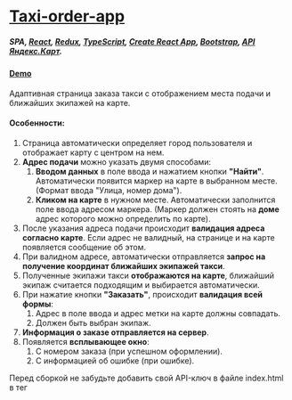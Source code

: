 # [Taxi-order-app](https://my420.github.io/TaxiOrderApp/)

##### SPA, [React](https://reactjs.org/), [Redux](https://redux.js.org/), [TypeScript](https://www.typescriptlang.org/), [Create React App](https://facebook.github.io/create-react-app/), [Bootstrap](https://getbootstrap.com/), [API Яндекс.Карт](https://tech.yandex.ru/maps/jsapi/).

#### [Demo](https://my420.github.io/TaxiOrderApp/)
 
Адаптивная страница заказа такси с отображением места подачи и ближайших экипажей на карте.

#### Особенности:
1. Страница автоматически определяет город пользователя и отображает карту с центром на нем.
2. **Адрес подачи** можно указать двумя способами:
   1. **Вводом данных** в поле ввода и нажатием кнопки **"Найти"**. Автоматически появится маркер на карте в выбранном месте. (Формат ввода "Улица, номер дома").
   2. **Кликом на карте** в нужном месте. Автоматически заполнится поле ввода адресом маркера. (Маркер должен стоять на **доме** адрес которого можно определить по карте).
3. После указания адреса подачи происходит **валидация адреса согласно карте**. Если адрес не валидный, на странице и на карте появляется сообщение об этом.    
4. При валидном адресе, автоматически отправляется **запрос на получение координат ближайших экипажей такси**.
5. Полученные экипажи такси **отображаются на карте**, ближайший экипаж считается подходящим и выбирается автоматически.
6. При нажатие кнопки **"Заказать"**, происходит **валидация всей формы**:
   1. Адрес в поле ввода и адрес метки на карте должны совпадать.
   2. Должен быть выбран экипаж.
7. **Информация о заказе отправляется на сервер**.
8. Появляется **всплывающее окно**: 
   1. C номером заказа (при успешном оформлении). 
   2. С информацией об ошибке (при ошибке).

Перед сборкой не забудьте добавить свой API-ключ в файле index.html в тег <script> с подключением Яндекс.Карт. [Подробнее](https://tech.yandex.ru/maps/jsapi/doc/2.1/quick-start/index-docpage/#load_api).
 ___
<p align="center">
  <img src="http://pixs.ru/images/2020/07/02/toa-small-min.gif" alt="Taxi-Oreder-App Preview"/>
</p>

